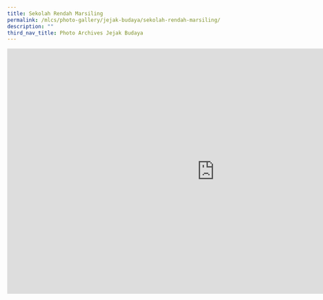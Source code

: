 ```yaml
---
title: Sekolah Rendah Marsiling
permalink: /mlcs/photo-gallery/jejak-budaya/sekolah-rendah-marsiling/
description: ""
third_nav_title: Photo Archives Jejak Budaya
---
```

<iframe allowfullscreen="true" height="569" width="960" frameborder="0" src="https://docs.google.com/presentation/d/e/2PACX-1vT_lbmeK6kcJWX8kYTfr5SPk6v4NRgbrVio1TBBFKbgDOhu6I7blUGzxCxYQeK5HNBaTdTrAqH0BCm-/embed?start=true&amp;loop=true&amp;delayms=5000"></iframe>